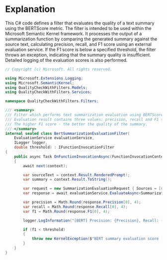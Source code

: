 # Explanation
This C# code defines a filter that evaluates the quality of a text summary using the BERTScore metric. The filter is intended to be used within the Microsoft Semantic Kernel framework. It processes the output of a summarization function by comparing the generated summary against the source text, calculating precision, recall, and F1 score using an external evaluation service. If the F1 score is below a specified threshold, the filter throws an exception, indicating that the summary quality is insufficient. Detailed logging of the evaluation scores is also performed.

```csharp
// Copyright (c) Microsoft. All rights reserved.

using Microsoft.Extensions.Logging;
using Microsoft.SemanticKernel;
using QualityCheckWithFilters.Models;
using QualityCheckWithFilters.Services;

namespace QualityCheckWithFilters.Filters;

/// <summary>
/// Filter which performs text summarization evaluation using BERTScore metric: https://huggingface.co/spaces/evaluate-metric/bertscore.
/// Evaluation result contains three values: precision, recall and F1 score.
/// The higher F1 score - the better the quality of the summary.
/// </summary>
internal sealed class BertSummarizationEvaluationFilter(
    EvaluationService evaluationService,
    ILogger logger,
    double threshold) : IFunctionInvocationFilter
{
    public async Task OnFunctionInvocationAsync(FunctionInvocationContext context, Func<FunctionInvocationContext, Task> next)
    {
        await next(context);

        var sourceText = context.Result.RenderedPrompt!;
        var summary = context.Result.ToString();

        var request = new SummarizationEvaluationRequest { Sources = [sourceText], Summaries = [summary] };
        var response = await evaluationService.EvaluateAsync<SummarizationEvaluationRequest, BertSummarizationEvaluationResponse>(request);

        var precision = Math.Round(response.Precision[0], 4);
        var recall = Math.Round(response.Recall[0], 4);
        var f1 = Math.Round(response.F1[0], 4);

        logger.LogInformation("[BERT] Precision: {Precision}, Recall: {Recall}, F1: {F1}", precision, recall, f1);

        if (f1 < threshold)
        {
            throw new KernelException($"BERT summary evaluation score ({f1}) is lower than threshold ({threshold})");
        }
    }
}
```